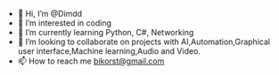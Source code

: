 - 👋 Hi, I’m @Dimdd
- 👀 I’m interested in coding
- 🌱 I’m currently learning Python, C#, Networking
- 💞️ I’m looking to collaborate on projects with AI,Automation,Graphical user interface,Machine learning,Audio and Video.
- 📫 How to reach me bikorst@gmail.com

<!---
Dimdd/Dimdd is a ✨ special ✨ repository because its `README.md` (this file) appears on your GitHub profile.
You can click the Preview link to take a look at your changes.
--->
